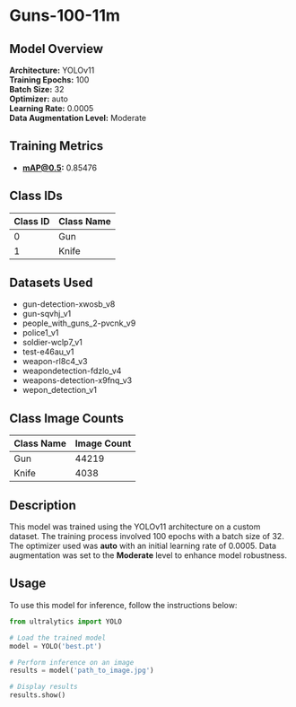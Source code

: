 # Guns-100-11m

## Model Overview

**Architecture:** YOLOv11  
**Training Epochs:** 100  
**Batch Size:** 32  
**Optimizer:** auto  
**Learning Rate:** 0.0005  
**Data Augmentation Level:** Moderate

## Training Metrics

- **mAP@0.5:** 0.85476

## Class IDs

| Class ID | Class Name |
|----------|------------|
| 0 | Gun |
| 1 | Knife |


## Datasets Used

- gun-detection-xwosb_v8
- gun-sqvhj_v1
- people_with_guns_2-pvcnk_v9
- police1_v1
- soldier-wclp7_v1
- test-e46au_v1
- weapon-rl8c4_v3
- weapondetection-fdzlo_v4
- weapons-detection-x9fnq_v3
- wepon_detection_v1

## Class Image Counts

| Class Name | Image Count |
|------------|-------------|
| Gun | 44219 |
| Knife | 4038 |


## Description

This model was trained using the YOLOv11 architecture on a custom dataset. The training process involved 100 epochs with a batch size of 32. The optimizer used was **auto** with an initial learning rate of 0.0005. Data augmentation was set to the **Moderate** level to enhance model robustness.

## Usage

To use this model for inference, follow the instructions below:

```python
from ultralytics import YOLO

# Load the trained model
model = YOLO('best.pt')

# Perform inference on an image
results = model('path_to_image.jpg')

# Display results
results.show()
